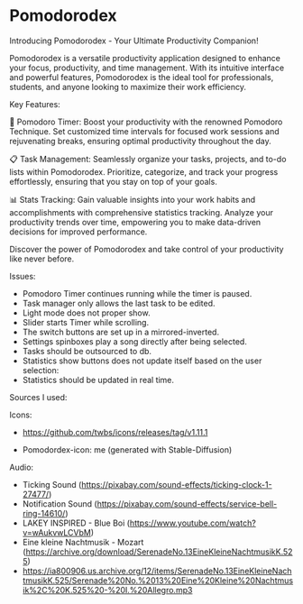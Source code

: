 # Pomodorodex
 
Introducing Pomodorodex - Your Ultimate Productivity Companion!

Pomodorodex is a versatile productivity application designed to enhance your focus, productivity, and time management. With its intuitive interface and powerful features, Pomodorodex is the ideal tool for professionals, students, and anyone looking to maximize their work efficiency.

Key Features:

🍅 Pomodoro Timer: Boost your productivity with the renowned Pomodoro Technique. Set customized time intervals for focused work sessions and rejuvenating breaks, ensuring optimal productivity throughout the day.

📋 Task Management: Seamlessly organize your tasks, projects, and to-do lists within Pomodorodex. Prioritize, categorize, and track your progress effortlessly, ensuring that you stay on top of your goals.

📊 Stats Tracking: Gain valuable insights into your work habits and accomplishments with comprehensive statistics tracking. Analyze your productivity trends over time, empowering you to make data-driven decisions for improved performance.

Discover the power of Pomodorodex and take control of your productivity like never before. 

Issues:

- Pomodoro Timer continues running while the timer is paused.
- Task manager only allows the last task to be edited.
- Light mode does not proper show.
- Slider starts Timer while scrolling.
- The switch buttons are set up in a mirrored-inverted.
- Settings spinboxes play a song directly after being selected.
- Tasks should be outsourced to db.
- Statistics show buttons does not update itself based on the user selection:
- Statistics should be updated in real time.

Sources I used:

Icons: 

- https://github.com/twbs/icons/releases/tag/v1.11.1

- Pomodordex-icon: me (generated with Stable-Diffusion)

Audio:

- Ticking Sound (https://pixabay.com/sound-effects/ticking-clock-1-27477/)
- Notification Sound (https://pixabay.com/sound-effects/service-bell-ring-14610/)
- LAKEY INSPIRED - Blue Boi (https://www.youtube.com/watch?v=wAukvwLCVbM)
- Eine kleine Nachtmusik - Mozart (https://archive.org/download/SerenadeNo.13EineKleineNachtmusikK.525)
- https://ia800906.us.archive.org/12/items/SerenadeNo.13EineKleineNachtmusikK.525/Serenade%20No.%2013%20Eine%20Kleine%20Nachtmusik%2C%20K.525%20-%20I.%20Allegro.mp3
